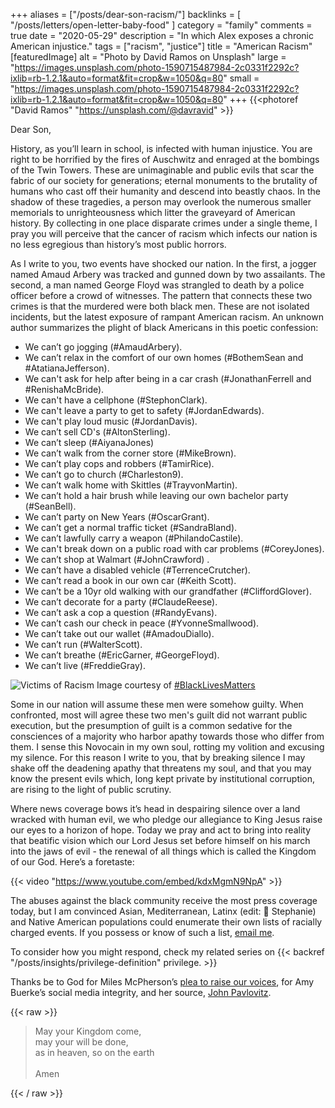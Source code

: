 +++
aliases = ["/posts/dear-son-racism/"]
backlinks = [
  "/posts/letters/open-letter-baby-food"
]
category = "family"
comments = true
date = "2020-05-29"
description = "In which Alex exposes a chronic American injustice."
tags = ["racism", "justice"]
title = "American Racism"
[featuredImage]
  alt   = "Photo by David Ramos on Unsplash"
  large = "https://images.unsplash.com/photo-1590715487984-2c0331f2292c?ixlib=rb-1.2.1&auto=format&fit=crop&w=1050&q=80"
  small = "https://images.unsplash.com/photo-1590715487984-2c0331f2292c?ixlib=rb-1.2.1&auto=format&fit=crop&w=1050&q=80"
+++
{{<photoref "David Ramos" "https://unsplash.com/@davravid" >}}

Dear Son,

History, as you’ll learn in school, is infected with human injustice. You are right to be horrified by the fires of Auschwitz and enraged at the bombings of the Twin Towers. These are unimaginable and public evils that scar the fabric of our society for generations; eternal monuments to the brutality of humans who cast off their humanity and descend into beastly chaos. In the shadow of these tragedies, a person may overlook the numerous smaller memorials to unrighteousness which litter the graveyard of American history. By collecting in one place disparate crimes under a single theme, I pray you will perceive that the cancer of racism which infects our nation is no less egregious than history’s most public horrors.

As I write to you, two events have shocked our nation. In the first, a jogger named Amaud Arbery was tracked and gunned down by two assailants. The second, a man named George Floyd was strangled to death by a police officer before a crowd of witnesses. The pattern that connects these two crimes is that the murdered were both black men. These are not isolated incidents, but the latest exposure of rampant American racism. An unknown author summarizes the plight of black Americans in this poetic confession:

- We can’t go jogging (#AmaudArbery).
- We can’t relax in the comfort of our own homes (#BothemSean and #AtatianaJefferson).
- We can't ask for help after being in a car crash (#JonathanFerrell and #RenishaMcBride).
- We can't have a cellphone (#StephonClark).
- We can't leave a party to get to safety (#JordanEdwards).
- We can't play loud music (#JordanDavis).
- We can’t sell CD's (#AltonSterling).
- We can’t sleep (#AiyanaJones)
- We can’t walk from the corner store (#MikeBrown).
- We can’t play cops and robbers (#TamirRice).
- We can’t go to church (#Charleston9).
- We can’t walk home with Skittles (#TrayvonMartin).
- We can’t hold a hair brush while leaving our own bachelor party (#SeanBell).
- We can’t party on New Years (#OscarGrant).
- We can’t get a normal traffic ticket (#SandraBland).
- We can’t lawfully carry a weapon (#PhilandoCastile).
- We can't break down on a public road with car problems (#CoreyJones).
- We can’t shop at Walmart (#JohnCrawford) .
- We can’t have a disabled vehicle (#TerrenceCrutcher).
- We can’t read a book in our own car (#Keith Scott).
- We can’t be a 10yr old walking with our grandfather (#CliffordGlover).
- We can’t decorate for a party (#ClaudeReese).
- We can’t ask a cop a question (#RandyEvans).
- We can’t cash our check in peace (#YvonneSmallwood).
- We can’t take out our wallet (#AmadouDiallo).
- We can’t run (#WalterScott).
- We can’t breathe (#EricGarner, #GeorgeFloyd).
- We can’t live (#FreddieGray).

![Victims of Racism](https://fnunag.by.files.1drv.com/y4mJ4FA3egdZOo5vQH5tJWiXyF6HSe6GScTn80bVnN7WpOXKVyUPY0-6SNK4tX6P7hqJiOKdVX3vnusif8AS7SIteu3daxqWElV5Zd-0lp-H0QQDEG61-McJ6TWFH0dGFLke8WGASbEwOx02sl7NHeV-eaYVLm3AHACWvDpjh4qwbXBJ8Pe8sesQdM1Gej7MncIpKRJ-qgO55rp4DMERzRWaA?width=750&height=747&cropmode=none)
Image courtesy of [#BlackLivesMatters](https://twitter.com/ADJANlANGEL/status/1265744243617869825)

Some in our nation will assume these men were somehow guilty. When confronted, most will agree these two men's guilt did not warrant public execution, but the presumption of guilt is a common sedative for the consciences of a majority who harbor apathy towards those who differ from them. I sense this Novocain in my own soul, rotting my volition and excusing my silence. For this reason I write to you, that by breaking silence I may shake off the deadening apathy that threatens my soul, and that you may know the present evils which, long kept private by institutional corruption, are rising to the light of public scrutiny.

Where news coverage bows it’s head in despairing silence over a land wracked with human evil, we who pledge our allegiance to King Jesus raise our eyes to a horizon of hope. Today we pray and act to bring into reality that beatific vision which our Lord Jesus set before himself on his march into the jaws of evil - the renewal of all things which is called the Kingdom of our God. Here’s a foretaste:

{{< video "https://www.youtube.com/embed/kdxMgmN9NpA" >}}

The abuses against the black community receive the most press coverage today, but I am convinced Asian, Mediterranean, Latinx (edit: &#x1F9E1; Stephanie) and Native American populations could enumerate their own lists of racially charged events. If you possess or know of such a list, [email me](mailto:acbilson@gmail.com).

To consider how you might respond, check my related series on {{< backref "/posts/insights/privilege-definition" privilege. >}}

Thanks be to God for Miles McPherson’s [plea to raise our voices](https://www.kusi.com/pastor-miles-mcpherson-on-race-relations-police-brutality-and-life-of-george-floyd/), for Amy Buerke’s social media integrity, and her source, [John Pavlovitz](https://johnpavlovitz.com/2020/05/07/white-americans-need-to-condemn-white-racism-in-america/?fbclid=IwAR2iWKlMfrlLVvMmK5zje909nbC_9w4hu7LdVKpfXhIXU4TCwsuJwxHjHjE).

{{< raw >}}
<blockquote>
May your Kingdom come,<br />
may your will be done,<br />
as in heaven, so on the earth<br /><br />
Amen
</blockquote>
{{< / raw >}}
